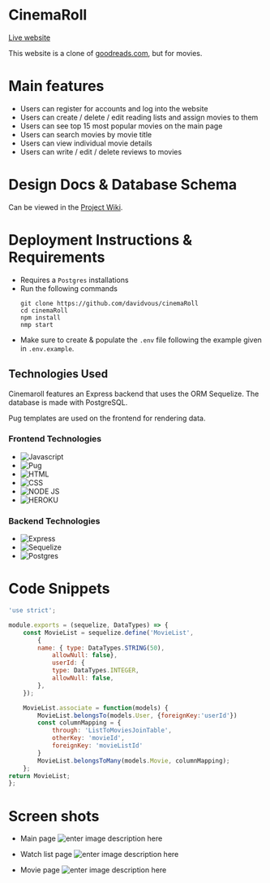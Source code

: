 # CinemaRoll

[Live website](http://cinema-roll.herokuapp.com/)

This website is a clone of [goodreads.com](goodreads.com), but for movies.


# Main features

- Users can register for accounts and log into the website
- Users can create / delete / edit reading lists and assign movies to them
- Users can see top 15 most popular movies on the main page
- Users can search movies by movie title
- Users can view individual movie details
- Users can write / edit / delete reviews to movies

# Design Docs & Database Schema

Can be viewed in the [Project Wiki](https://github.com/jas0123uah/cinemaRoll).

# Deployment Instructions & Requirements

- Requires a `Postgres` installations
- Run the following commands
	```
	git clone https://github.com/davidvous/cinemaRoll
	cd cinemaRoll
	npm install
	nmp start
	```
- Make sure to create & populate the `.env` file following the example given in `.env.example`. 

## Technologies Used
Cinemaroll features an Express backend that uses the ORM Sequelize. The database is made with PostgreSQL. 

Pug templates are used on the frontend for rendering data.


### Frontend Technologies
 * ![Javascript](https://img.shields.io/badge/JavaScript-F7DF1E?style=for-the-badge&logo=javascript&logoColor=black)
 * ![Pug](https://img.shields.io/badge/Pug-E3C29B?style=for-the-badge&logo=pug&logoColor=black)
 * ![HTML](https://img.shields.io/badge/HTML-239120?style=for-the-badge&logo=html5&logoColor=white)
 * ![CSS](https://img.shields.io/badge/CSS-239120?&style=for-the-badge&logo=css3&logoColor=white)
 * ![NODE JS](https://img.shields.io/badge/Node.js-43853D?style=for-the-badge&logo=node.js&logoColor=white)
 * ![HEROKU](https://img.shields.io/badge/Heroku-430098?style=for-the-badge&logo=heroku&logoColor=white)

### Backend Technologies
* ![Express](https://img.shields.io/badge/express.js-%23404d59.svg?style=for-the-badge&logo=express&logoColor=%2361DAFB)
* ![Sequelize](https://img.shields.io/badge/Sequelize-52B0E7?style=for-the-badge&logo=Sequelize&logoColor=white)
* ![Postgres](https://img.shields.io/badge/PostgreSQL-316192?style=for-the-badge&logo=postgresql&logoColor=white)


# Code Snippets

```javascript
'use strict';

module.exports = (sequelize, DataTypes) => {
	const MovieList = sequelize.define('MovieList',
		{
		name: { type: DataTypes.STRING(50),
			allowNull: false},
			userId: {
			type: DataTypes.INTEGER,
			allowNull: false,
		},
	});

	MovieList.associate = function(models) {
		MovieList.belongsTo(models.User, {foreignKey:'userId'})
		const columnMapping = {
			through: 'ListToMoviesJoinTable',
			otherKey: 'movieId',
			foreignKey: 'movieListId'
		}
		MovieList.belongsToMany(models.Movie, columnMapping);
	};
return MovieList;
};
```

# Screen shots

- Main page
![enter image description here](http://i.imgur.com/AtvJyYI.png)

- Watch list page
![enter image description here](http://i.imgur.com/oxWlzpP.png)

- Movie page
![enter image description here](http://i.imgur.com/P2VemzC.png)
